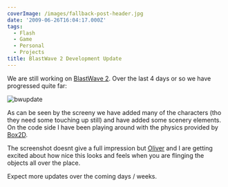 ```yaml
---
coverImage: /images/fallback-post-header.jpg
date: '2009-06-26T16:04:17.000Z'
tags:
  - Flash
  - Game
  - Personal
  - Projects
title: BlastWave 2 Development Update
---
```


We are still working on [BlastWave 2](https://www.mikecann.co.uk/?p=513). Over the last 4 days or so we have progressed quite far:

<!-- more -->

![bwupdate](https://mikecann.co.uk/wp-content/uploads/2009/06/bwupdate.jpg "bwupdate")

As can be seen by the screeny we have added many of the characters (tho they need some touching up still) and have added some scenery elements. On the code side I have been playing around with the physics provided by [Box2D](https://box2dflash.sourceforge.net/).

The screenshot doesnt give a full impression but [Oliver](https://www.olip.co.uk) and I are getting excited about how nice this looks and feels when you are flinging the objects all over the place.

Expect more updates over the coming days / weeks.
